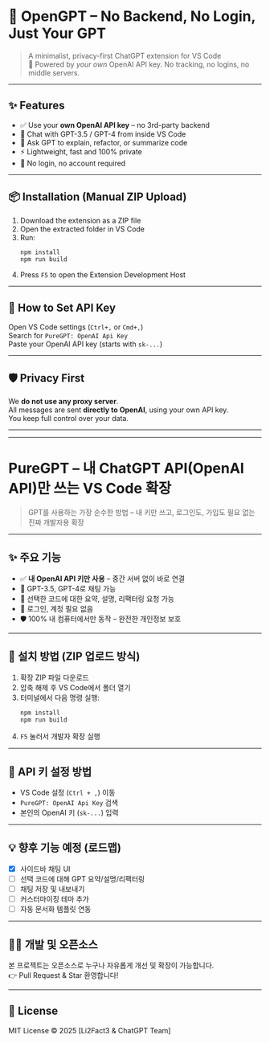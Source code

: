 # 🧠 OpenGPT – No Backend, No Login, Just Your GPT

> A minimalist, privacy-first ChatGPT extension for VS Code  
> 💬 Powered by *your own* OpenAI API key. No tracking, no logins, no middle servers.

---

## ✨ Features

- ✅ Use your **own OpenAI API key** – no 3rd-party backend
- 💬 Chat with GPT-3.5 / GPT-4 from inside VS Code
- 🧠 Ask GPT to explain, refactor, or summarize code
- ⚡ Lightweight, fast and 100% private
- 🔐 No login, no account required

---

## 📦 Installation (Manual ZIP Upload)

1. Download the extension as a ZIP file
2. Open the extracted folder in VS Code
3. Run:
    ```bash
    npm install
    npm run build
    ```
4. Press `F5` to open the Extension Development Host

---

## 🔑 How to Set API Key

Open VS Code settings (`Ctrl+,` or `Cmd+,`)  
Search for `PureGPT: OpenAI Api Key`  
Paste your OpenAI API key (starts with `sk-...`)

---

## 🛡️ Privacy First

We **do not use any proxy server**.  
All messages are sent **directly to OpenAI**, using your own API key.  
You keep full control over your data.

---

---

# PureGPT – 내 ChatGPT API(OpenAI API)만 쓰는 VS Code 확장

> GPT를 사용하는 가장 순수한 방법 – 내 키만 쓰고, 로그인도, 가입도 필요 없는 진짜 개발자용 확장

---

## ✨ 주요 기능

- ✅ **내 OpenAI API 키만 사용** – 중간 서버 없이 바로 연결
- 💬 GPT-3.5, GPT-4로 채팅 가능
- 🧠 선택한 코드에 대한 요약, 설명, 리팩터링 요청 가능
- 🔐 로그인, 계정 필요 없음
- 🛡️ 100% 내 컴퓨터에서만 동작 – 완전한 개인정보 보호

---

## 🧩 설치 방법 (ZIP 업로드 방식)

1. 확장 ZIP 파일 다운로드
2. 압축 해제 후 VS Code에서 폴더 열기
3. 터미널에서 다음 명령 실행:
    ```bash
    npm install
    npm run build
    ```
4. `F5` 눌러서 개발자 확장 실행

---

## 🔑 API 키 설정 방법

- VS Code 설정 (`Ctrl + ,`) 이동  
- `PureGPT: OpenAI Api Key` 검색  
- 본인의 OpenAI 키 (`sk-...`) 입력

---

## 💡 향후 기능 예정 (로드맵)

- [x] 사이드바 채팅 UI
- [ ] 선택 코드에 대해 GPT 요약/설명/리팩터링
- [ ] 채팅 저장 및 내보내기
- [ ] 커스터마이징 테마 추가
- [ ] 자동 문서화 템플릿 연동

---

## 🧑‍💻 개발 및 오픈소스

본 프로젝트는 오픈소스로 누구나 자유롭게 개선 및 확장이 가능합니다.  
👉 Pull Request & Star 환영합니다!

---

## 📜 License

MIT License © 2025 [Li2Fact3 & ChatGPT Team]
